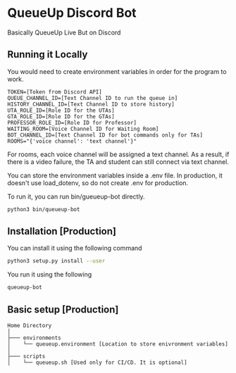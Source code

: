 # QueueUp Discord Bot
Basically QueueUp Live But on Discord

## Running it Locally
You would need to create environment variables in order for the program to work. 
```
TOKEN=[Token from Discord API]
QUEUE_CHANNEL_ID=[Text Channel ID to run the queue in]
HISTORY_CHANNEL_ID=[Text Channel ID to store history]
UTA_ROLE_ID=[Role ID for the UTAs]
GTA_ROLE_ID=[Role ID for the GTAs]
PROFESSOR_ROLE_ID=[Role ID for Professor] 
WAITING_ROOM=[Voice Channel ID for Waiting Room]
BOT_CHANNEL_ID=[Text Channel ID for bot commands only for TAs]
ROOMS="{'voice channel': 'text channel'}"
```
For rooms, each voice channel will be assigned a text channel. As a result, if there is a video failure, the TA and student can still connect via text channel.

You can store the environment variables inside a .env file. In production, it doesn't use load_dotenv, so do not create .env for production. 

To run it, you can run bin/gueueup-bot directly. 
```bash
python3 bin/queueup-bot
```

## Installation [Production]
You can install it using the following command
```bash
python3 setup.py install --user
```

You run it using the following
```bash
queueup-bot
```

## Basic setup [Production]
```.
Home Directory
│
├─── environments 
│    └── queueup.environment [Location to store enivronment variables]
│
├─── scripts 
│    └── queueup.sh [Used only for CI/CD. It is optional]
```

